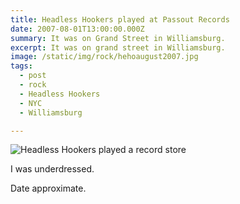 ```yaml
---
title: Headless Hookers played at Passout Records
date: 2007-08-01T13:00:00.000Z
summary: It was on Grand Street in Williamsburg.
excerpt: It was on grand street in Williamsburg.
image: /static/img/rock/hehoaugust2007.jpg
tags:
  - post 
  - rock
  - Headless Hookers
  - NYC
  - Williamsburg

---
```


![Headless Hookers played a record store](/static/img/rock/hehoaugust2007.jpg "Headless Hookers played a record store")

I was underdressed.

Date approximate.
